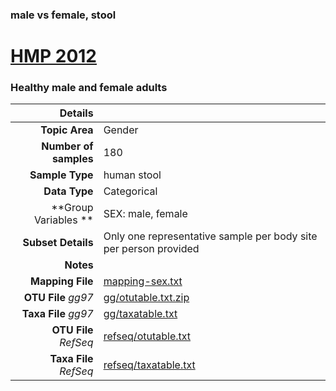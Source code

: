 ### male vs female, stool
# [HMP 2012]( ../docs/hmp.html )
### Healthy male and female adults

| Details                   |                                                           |
| ------------------------: |-----------------------------------------------------------|
| **Topic Area**                | Gender                                                |
| **Number of samples**         | 180                                         |
| **Sample Type**               | human stool                                         |
| **Data Type**                 | Categorical                                           |
| **Group Variables **          | SEX: male, female                                           |
| **Subset Details**            | Only one representative sample per body site per person provided                                  |
| **Notes**                     |                                          |
| **Mapping File**              | [mapping-sex.txt]( ../datasets/hmp/mapping-sex.txt)        |
| **OTU File** *gg97*           | [gg/otutable.txt.zip]( ../datasets/hmp/gg/otutable.txt.zip)          |
| **Taxa File** *gg97*          | [gg/taxatable.txt]( ../datasets/hmp/gg/taxatable.txt)        |
| **OTU File** *RefSeq*         | [refseq/otutable.txt]( ../datasets/hmp/refseq/otutable.txt)  |
| **Taxa File** *RefSeq*        | [refseq/taxatable.txt]( ../datasets/hmp/refseq/taxatable.txt)|